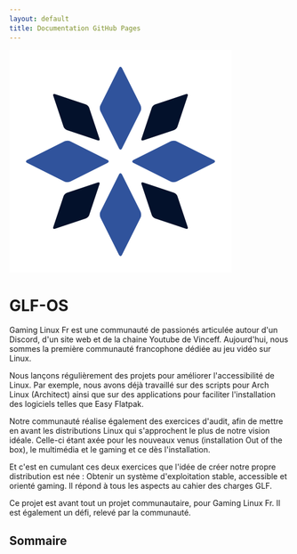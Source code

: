 ```yaml
---
layout: default
title: Documentation GitHub Pages
---
```


<img src="./assets/img/glf-os-logo.png" class="screenshot">

# GLF-OS 

Gaming Linux Fr est une communauté de passionés articulée autour d'un Discord, d'un site web et de la chaine Youtube de Vinceff.
Aujourd'hui, nous sommes la première communauté francophone dédiée au jeu vidéo sur Linux.

Nous lançons régulièrement des projets pour améliorer l'accessibilité de Linux. Par exemple, nous avons déjà travaillé sur des scripts pour Arch Linux (Architect) ainsi que sur des applications pour faciliter l'installation des logiciels telles que Easy Flatpak.

Notre communauté réalise également des exercices d'audit, afin de mettre en avant les distributions Linux qui s'approchent le plus de notre vision idéale. Celle-ci étant axée pour les nouveaux venus (installation Out of the box), le multimédia et le gaming et ce dès l'installation.

Et c'est en cumulant ces deux exercices que l'idée de créer notre propre distribution est née : Obtenir un système d'exploitation stable, accessible et orienté gaming. Il répond à tous les aspects au cahier des charges GLF.

Ce projet est avant tout un projet communautaire, pour Gaming Linux Fr. Il est également un défi, relevé par la communauté.


## Sommaire 


